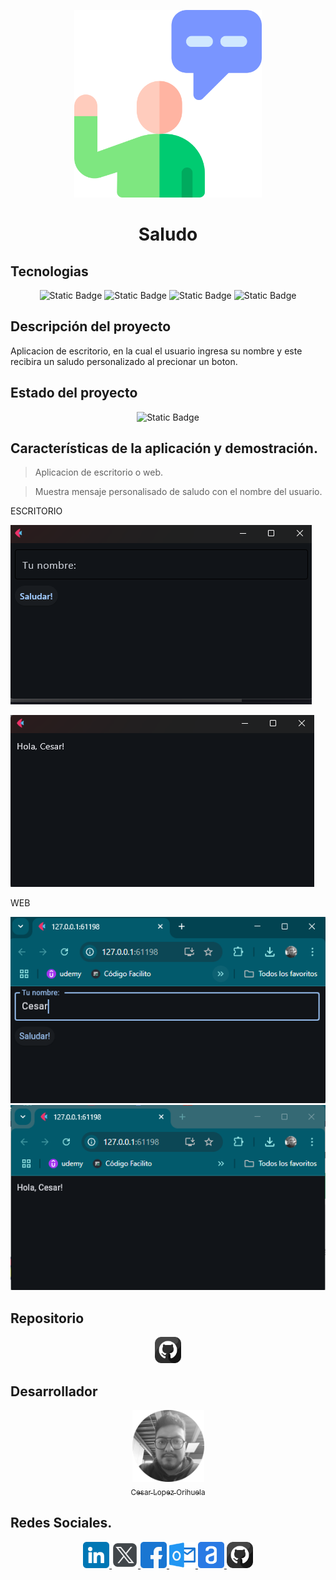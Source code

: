 <!--Imagen de aplicacion-->
<p align="center">
<img src="./img/introduccion.png"
 width="300">
</p>

<!-- Nombre de la aplicacion-->

# <h1 align="center">Saludo</h1>

<!-- Programas y tecnologias utilizadas-->

## Tecnologias

<section align="center">

![Static Badge](https://img.shields.io/badge/LENGUAJE-PYTHON-yellow)
![Static Badge](https://img.shields.io/badge/FRAMEWORK-FLET-magenta)
![Static Badge](https://img.shields.io/badge/PYTHON-3.12-red)
![Static Badge](https://img.shields.io/badge/IDE-VSC-blue)

</section>

## Descripción del proyecto

Aplicacion de escritorio, en la cual el usuario ingresa su nombre y este recibira un saludo personalizado al precionar un boton.

## Estado del proyecto

<section align="center">

![Static Badge](https://img.shields.io/badge/ESTATUS-FINALIZADO-GREY)

</section>

## Características de la aplicación y demostración.

> Aplicacion de escritorio o web.

> Muestra mensaje personalisado de saludo con el nombre del usuario.

ESCRITORIO

![alt text](img/image.png)

![alt text](img/image1.png)

WEB

![alt text](img/image2.png)
![alt text](img/image3.png)

## Repositorio

<section align="center">

<a href="#">
<img src="../../img/github.png" alt="icono github" style="width:42px;height:42px;">
</a>

</section>

## Desarrollador

<section align="center">

[<img src="../../img/chinicuil.png" width=115><br><sub>Cesar Lopez Orihuela</sub>](https://github.com/Chinicuil87)

</section>

## Redes Sociales.

<section align="center">

<a href="https://www.linkedin.com/in/cesar-lopez-orihuela-796b82271/">
<img src="../../img/linkedin.png" alt="icono linkdin" style="width:42px;height:42px;">
</a>
<a href="https://twitter.com/Cesar_22_">
<img src="../../img/logotipos.png" alt="icono x" style="width:42px;height:42px;">
</a>
<a href="https://www.facebook.com/23.Cesar">
<img src="../../img/facebook.png" alt="icono facebook" style="width:42px;height:42px;">
</a>
<a href="mailto:clopezorihuela@hotmail.com">
<img src="../../img/panorama.png" alt="icono correo electronico" style="width:42px;height:42px;">
</a>
<a href="https://app.aluracursos.com/user/clopezorihuela">
<img src="../../img/alura.png" alt="icono alura" style="width:42px;height:42px;">
</a>
<a href="https://github.com/Chinicuil87">
<img src="../../img/github.png" alt="icono github" style="width:42px;height:42px;">
</a>

</section>

